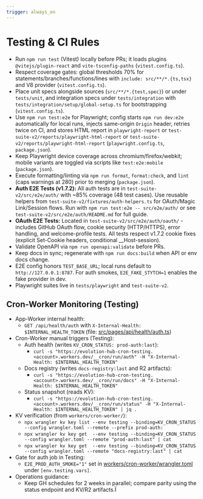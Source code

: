 ```yaml
---
trigger: always_on
---
```


# Testing & CI Rules

- Run `npm run test` (Vitest) locally before PRs; it loads plugins `@vitejs/plugin-react` and `vite-tsconfig-paths` (`vitest.config.ts`).
- Respect coverage gates: global thresholds 70% for statements/branches/functions/lines with `include: src/**/*.{ts,tsx}` and V8 provider (`vitest.config.ts`).
- Place unit specs alongside sources (`src/**/*.{test,spec}`) or under `tests/unit`, and integration specs under `tests/integration` with `tests/integration/setup/global-setup.ts` for bootstrapping (`vitest.config.ts`).
- Use `npm run test:e2e` for Playwright; config starts `npm run dev:e2e` automatically for local runs, injects same-origin `Origin` header, retries twice on CI, and stores HTML report in `playwright-report` or `test-suite-v2/reports/playwright-html-report` or `test-suite-v2/reports/playwright-html-report` (`playwright.config.ts`, `package.json`).
- Keep Playwright device coverage across chromium/firefox/webkit; mobile variants are toggled via scripts like `test:e2e:mobile` (`package.json`).
- Execute formatting/linting via `npm run format`, `format:check`, and `lint` (caps warnings at 280) prior to merging (`package.json`).
- **Auth E2E Tests (v1.7.2):** All auth tests are in `test-suite-v2/src/e2e/auth/` with ~85% coverage (48 test cases). Use reusable helpers from `test-suite-v2/fixtures/auth-helpers.ts` for OAuth/Magic Link/Session flows. Run with `npm run test:e2e -- src/e2e/auth/` or see `test-suite-v2/src/e2e/auth/README.md` for full guide.
- **OAuth E2E Tests:** Located in `test-suite-v2/src/e2e/auth/oauth/` - includes GitHub OAuth flow, cookie security (HTTP/HTTPS), error handling, and welcome-profile tests. All tests respect v1.7.2 cookie fixes (explicit Set-Cookie headers, conditional \_\_Host-session).
- Validate OpenAPI via `npm run openapi:validate` before PRs.
- Keep docs in sync; regenerate with `npm run docs:build` when API or env docs change.
- E2E config honors `TEST_BASE_URL`; local runs default to `http://127.0.0.1:8787`. For auth smokes, `E2E_FAKE_STYTCH=1` enables the fake provider in dev.
- Playwright suites live in `tests/playwright` and `test-suite-v2`.

## Cron-Worker Monitoring (Testing)

- App-Worker internal health:
  - `GET /api/health/auth` with `X-Internal-Health: $INTERNAL_HEALTH_TOKEN` (file: [src/pages/api/health/auth.ts](cci:7://file:///Users/lucas/Downloads/EvolutionHub_Bundle_v1.7_full/evolution-hub/src/pages/api/health/auth.ts:0:0-0:0))
- Cron-Worker manual triggers (Testing):
  - Auth health (writes `KV_CRON_STATUS: prod-auth:last`):
    - `curl -s "https://evolution-hub-cron-testing.<account>.workers.dev/__cron/run/auth" -H "X-Internal-Health: $INTERNAL_HEALTH_TOKEN"`
  - Docs registry (writes `docs-registry:last` and R2 artifacts):
    - `curl -s "https://evolution-hub-cron-testing.<account>.workers.dev/__cron/run/docs" -H "X-Internal-Health: $INTERNAL_HEALTH_TOKEN"`
  - Status snapshot (reads KV):
    - `curl -s "https://evolution-hub-cron-testing.<account>.workers.dev/__cron/run/status" -H "X-Internal-Health: $INTERNAL_HEALTH_TOKEN" | jq .`
- KV verification (from `workers/cron-worker/`):
  - `npx wrangler kv key list --env testing --binding=KV_CRON_STATUS --config wrangler.toml --remote --prefix prod-auth:`
  - `npx wrangler kv key get  --env testing --binding=KV_CRON_STATUS --config wrangler.toml --remote "prod-auth:last" | cat`
  - `npx wrangler kv key get  --env testing --binding=KV_CRON_STATUS --config wrangler.toml --remote "docs-registry:last" | cat`
- Gate for auth job in Testing:
  - `E2E_PROD_AUTH_SMOKE="1"` set in [workers/cron-worker/wrangler.toml](cci:7://file:///Users/lucas/Downloads/EvolutionHub_Bundle_v1.7_full/evolution-hub/workers/cron-worker/wrangler.toml:0:0-0:0) under `[env.testing.vars]`.
- Operations guidance:
  - Keep GH schedules for 2 weeks in parallel; compare parity using the status endpoint and KV/R2 artifacts.Ï
